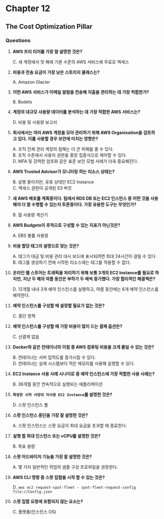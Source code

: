 # Chapter 12

## The Cost Optimization Pillar

### Questions

1. **AWS 프리 티어를 가장 잘 설명한 것은?**

    C. 새 계정에서 첫 해에 기본 수준의 AWS 서비스에 무료로 액세스

1. **비용과 전송 요금이 가장 낮은 스토리지 클래스는?**

    A. Amazon Glacier

1. **어떤 AWS 서비스가 이메일 알람을 전송해 지출을 관리하는 데 가장 적합한가?**

    B. Budets

1. **계정의 대규모 사용량 데이터를 분석하는 데 가장 적합한 AWS 서비스는?**

    D. 비용 및 사용량 보고서

1. **회사에서는 여러 AWS 계정을 모아 관리하기 위해 AWS Organixation을 검토하고 있다. 이를 사용할 경우 보안에 미치는 영향은?**

    A. 조직 전체 관리 계정의 침해는 더 큰 피해를 줄 수 있다.  
    B. 조직 수준에서 사용자 권한을 중앙 집중식으로 제어할 수 있다.  
    D. MFA 및 강력한 암호화 같은 표준 보안 모범 사례가 더욱 중요해진다.  

1. **AWS Trusted Advisor가 모니터링 하는 리소스 상태는?**

    B. 실행 중이지만, 유휴 상태인 EC2 Instance  
    C. 액세스 권한이 공개된 S3 버킷

1. **새 AWS 배포를 계획중이다. 팀에서 RDS DB 또는 EC2 인스턴스 중 어떤 것을 사용해야 더 잘 수행할 수 있는지 토론중이다. 가장 유용한 도구는 무엇인가?**

    B. 월 사용량 계산기

1. **AWS Budgets이 추적으로 구성할 수 있는 지표가 아닌것은?**

    A. EBS 볼륨 사용량

1. **비용 할당 태그의 설명으로 맞는 것은?**

    A. 태그가 대금 및 비용 관리 대시 보드에 표시되려면 최대 24시간이 걸릴 수 있다.  
    B. 태그를 생성하기 전에 시작된 리소스에는 태그를 적용할 수 없다.

1. **온라인 웹 스토어는 트래픽을 처리하기 위해 보통 3개의 EC2 Instance를 필요로 하지만, 지난 두 해의 여름 동안은 부하가 두 배씩 증가했다. 가장 합리적인 해결책은?**

    D. 12개월 내내 3개 예약 인스턴스를 실행하고, 여름 동안에는 6개 예약 인스턴스를 예약한다.

1. **예약 인스턴스를 구성할 때 설정할 필요가 없는 것은?**

    C. 중단 정책

1. **예약 인스턴스를 구성할 때 가장 비용이 많이 드는 결제 옵션은?**

    C. 선결제 없음

1. **Docker와 같은 컨테이너의 이점 중 AWS 컴퓨팅 비용을 크게 줄일 수 있는 것은?**

    B. 컨테이너는 서버 집적도를 증가시킬 수 있다.  
    D. 컨테이너는 실제 시스템보다 적은 메모리를 사용해 실행할 수 있다.  

1. **EC2 Instance 사용 사례 시나이로 중 예약 인스턴스에 가장 적합한 사용 사례는?**

    B. 36개월 동안 연속적으로 실행되는 애플리케이션

1. **`특정한 시작 사양의 미사용 EC2 Instance`를 설명한 것은?**

    D. 스팟 인스턴스 풀

1. **스팟 인스턴스 중단을 가장 잘 설명한 것은?**

    A. 스팟 인스턴스는 스팟 요금이 최대 요금을 초과할 때 종료한다.

1. **실행 할 최대 인스턴스 또는 vCPU를 설명한 것은?**

    B. 목표 용량

1. **스팟 어드바이저 기능을 가장 잘 설명한 것은?**

    A. 몇 가지 일반적인 작업의 샘플 구성 프로파일을 권장한다.

1. **AWS CLI 명령 중 스팟 집합을 시작 할 수 있는 것은?**

    D. `aws ec2 request-spot-fleet - spot-fleet-request-config file://Config.json`

1. **스팟 집합 요청에 포함되지 않는 요소는?**

    C. 플랫폼(인스턴스 OS)
